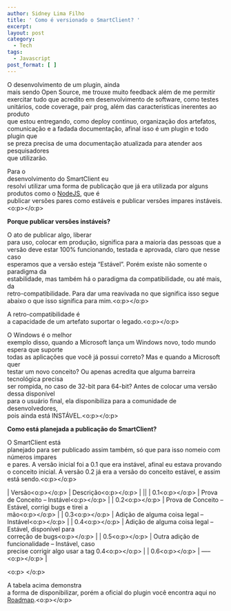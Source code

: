 ```yaml
---
author: Sidney Lima Filho
title: ' Como é versionado o SmartClient? '
excerpt:
layout: post
category:
  - Tech
tags:
  - Javascript
post_format: [ ]
---
```

O desenvolvimento de um plugin, ainda  
mais sendo Open Source, me trouxe muito feedback além de me permitir  
exercitar tudo que acredito em desenvolvimento de software, como testes  
unitários, code coverage, pair prog, além das caracteristicas inerentes ao produto  
que estou entregando, como deploy continuo, organização dos artefatos,  
comunicação e a fadada documentação, afinal isso é um plugin e todo plugin que  
se preza precisa de uma documentação atualizada para atender aos pesquisadores  
que utilizarão.

Para o  
desenvolvimento do SmartClient eu  
resolvi utilizar uma forma de publicação que já era utilizada por alguns  
produtos como o [NodeJS][1], que é  
publicar versões pares como estáveis e publicar versões impares instáveis.<o:p></o:p>

**Porque publicar versões instáveis?**

O ato de publicar algo, liberar  
para uso, colocar em produção, significa para a maioria das pessoas que a  
versão deve estar 100% funcionando, testada e aprovada, claro que nesse caso  
esperamos que a versão esteja “Estável”. Porém existe não somente o paradigma da  
estabilidade, mas também há o paradigma da compatibilidade, ou até mais, da  
retro-compatibilidade. Para dar uma reavivada no que significa isso segue  
abaixo o que isso significa para mim.<o:p></o:p>

A retro-compatibilidade é  
a capacidade de um artefato suportar o legado.<o:p></o:p>

O Windows é o melhor  
exemplo disso, quando a Microsoft lança um Windows novo, todo mundo espera que suporte  
todas as aplicações que você já possui correto? Mas e quando a Microsoft quer  
testar um novo conceito? Ou apenas acredita que alguma barreira tecnológica precisa  
ser rompida, no caso de 32-bit para 64-bit? Antes de colocar uma versão dessa disponível  
para o usuário final, ela disponibiliza para a comunidade de desenvolvedores,  
pois ainda está INSTÁVEL.<o:p></o:p>

**Como está planejada a publicação do SmartClient?**

O SmartClient está  
planejado para ser publicado assim também, só que para isso nomeio com números impares  
e pares. A versão inicial foi a 0.1 que era instável, afinal eu estava provando  
o conceito inicial. A versão 0.2 já era a versão do conceito estável, e assim  
está sendo.<o:p></o:p>



























| Versão<o:p></o:p> | Descrição<o:p></o:p>                                                                              |
||
| 0.1<o:p></o:p>    | Prova de Conceito – Instável<o:p></o:p>                                                           |
| 0.2<o:p></o:p>    | Prova de Conceito – Estável, corrigi bugs e tirei a  
mão<o:p></o:p>                              |
| 0.3<o:p></o:p>    | Adição de alguma coisa legal – Instável<o:p></o:p>                                                |
| 0.4<o:p></o:p>    | Adição de alguma coisa legal – Estável, disponível para  
correção de bugs<o:p></o:p>             |
| 0.5<o:p></o:p>    | Outra adição de funcionalidade – Instável, caso  
precise corrigir algo usar a tag 0.4<o:p></o:p> |
| 0.6<o:p></o:p>    | —–<o:p></o:p>                                                                                     |

<o:p> </o:p>

A tabela acima demonstra  
a forma de disponibilizar, porém a oficial do plugin você encontra aqui no  
[Roadmap][2].<o:p></o:p>

 [1]: http://nodejs.org/
 [2]: RoadMap,466.aspx